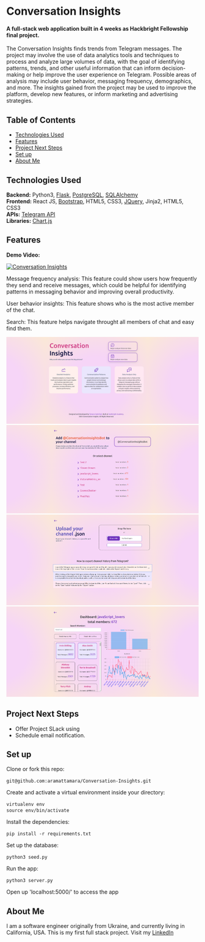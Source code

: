 # Conversation Insights

#### A full-stack web application built in 4 weeks as Hackbright Fellowship final project.

The Conversation Insights finds trends from Telegram messages. The project may involve the use of data analytics tools and techniques to
process and analyze large volumes of data, with the goal of identifying patterns, trends, and other useful information
that can inform decision-making or help improve the user experience on Telegram. Possible areas of analysis may include
user behavior, messaging frequency, demographics, and more. The insights gained from the project may be used to improve
the platform, develop new features, or inform marketing and advertising strategies.



## Table of Contents

* [Technologies Used](#technologiesused)
* [Features](#features)
* [Project Next Steps](#nextsteps)
* [Set up](#setup)
* [About Me](#author)

## <a name="technologiesused"></a>Technologies Used

<strong>Backend:</strong> Python3, [Flask](https://flask.palletsprojects.com/en/2.1.x/), [PostgreSQL](https://www.postgresql.org/), [SQLAlchemy](https://www.sqlalchemy.org/)<br />
<strong>Frontend:</strong> React JS, [Bootstrap](https://getbootstrap.com), HTML5, CSS3, [JQuery](https://jquery.com), Jinja2, HTML5, CSS3 <br />
<strong>APIs:</strong> [Telegram API](https://core.telegram.org/) <br />
<strong>Libraries:</strong> [Chart.js](https://github.com/kurkle/Chart.js) <br />

## Features
**Demo Video:**

<a href="https://www.youtube.com/watch?feature=player_embedded&v=rgt0_Jm-muE"
target="_blank"><img src="http://img.youtube.com/vi/rgt0_Jm-muE/0.jpg"
alt="Conversation Insights" width="150" height="100" border="0" /></a>

Message frequency analysis: This feature could show users how frequently they send and receive messages, which could be
helpful for identifying patterns in messaging behavior and improving overall productivity.

User behavior insights: This feature shows who is the most active member of the chat.

Search: This feature helps navigate throught all members of chat and easy find them.

<img src="static/screenshots/home_page.png">
<img src="static/screenshots/add_bot.png">
<img src="static/screenshots/upload_history.png">
<img src="static/screenshots/dashoard.png">


## <a name="nextsteps"></a>Project Next Steps

* Offer Project SLack using
* Schedule email notification.

## <a name="setup"></a>Set up
Clone or fork this repo:
```
git@github.com:aramattamara/Conversation-Insights.git
```
Create and activate a virtual environment inside your directory:
```
virtualenv env
source env/bin/activate
```
Install the dependencies:
```
pip install -r requirements.txt
```
Set up the database:
```
python3 seed.py
```
Run the app:
```
python3 server.py
```
Open up 'localhost:5000/' to access the app

## <a name="author"></a>About Me

I am a software engineer originally from Ukraine, and currently living in California, USA. This is my first full stack
project. Visit my [LinkedIn](https://www.linkedin.com/in/tamara-vashchuk/)
